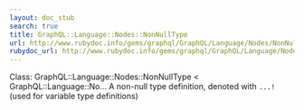 ```yaml
---
layout: doc_stub
search: true
title: GraphQL::Language::Nodes::NonNullType
url: http://www.rubydoc.info/gems/graphql/GraphQL/Language/Nodes/NonNullType
rubydoc_url: http://www.rubydoc.info/gems/graphql/GraphQL/Language/Nodes/NonNullType
---
```


Class: GraphQL::Language::Nodes::NonNullType < GraphQL::Language::No...
A non-null type definition, denoted with `...!` (used for variable
type definitions) 

